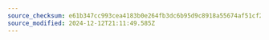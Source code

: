 ```yaml
---
source_checksum: e61b347cc993cea4183b0e264fb3dc6b95d9c8918a55674af51cf29643d4a798
source_modified: 2024-12-12T21:11:49.585Z
---
```


